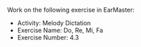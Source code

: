 Work on the following exercise in EarMaster:
- Activity: Melody Dictation
- Exercise Name: Do, Re, Mi, Fa
- Exercise Number: 4.3
